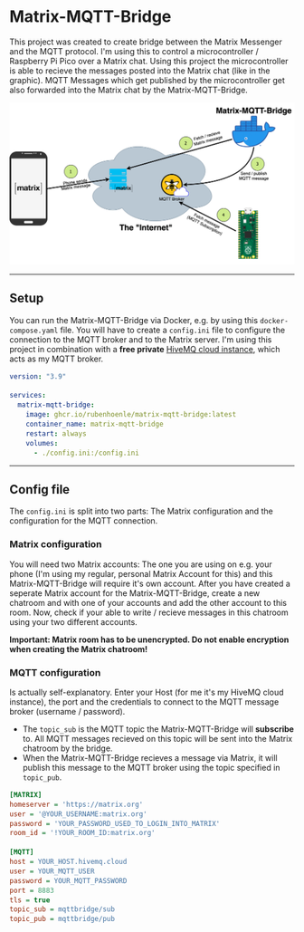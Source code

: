# Matrix-MQTT-Bridge

This project was created to create bridge between the Matrix Messenger and the MQTT protocol. I'm using this to control a microcontroller / Raspberry Pi Pico over a Matrix chat. Using this project the microcontroller is able to recieve the messages posted into the Matrix chat (like in the graphic). MQTT Messages which get published by the microcontroller get also forwarded into the Matrix chat by the Matrix-MQTT-Bridge.

![Matrix-MQTT-Bridge](docs/phone_to_pico.png?raw=true)

-----

## Setup
You can run the Matrix-MQTT-Bridge via Docker, e.g. by using this `docker-compose.yaml` file. You will have to create a `config.ini` file to configure the connection to the MQTT broker and to the Matrix server. I'm using this project in combination with a **free private** [HiveMQ cloud instance](https://console.hivemq.cloud/), which acts as my MQTT broker.

```yaml
version: "3.9"

services:
  matrix-mqtt-bridge:
    image: ghcr.io/rubenhoenle/matrix-mqtt-bridge:latest
    container_name: matrix-mqtt-bridge
    restart: always
    volumes:
      - ./config.ini:/config.ini
```
-----

## Config file
The `config.ini` is split into two parts: The Matrix configuration and the configuration for the MQTT connection.

### Matrix configuration
You will need two Matrix accounts: The one you are using on e.g. your phone (I'm using my regular, personal Matrix Account for this) and this Matrix-MQTT-Bridge will require it's own account. After you have created a seperate Matrix account for the Matrix-MQTT-Bridge, create a new chatroom and with one of your accounts and add the other account to this room. Now, check if your able to write / recieve messages in this chatroom using your two different accounts.

**Important: Matrix room has to be unencrypted. Do not enable encryption when creating the Matrix chatroom!**

### MQTT configuration
Is actually self-explanatory. Enter your Host (for me it's my HiveMQ cloud instance), the port and the credentials to connect to the MQTT message broker (username / password).     
- The `topic_sub` is the MQTT topic the Matrix-MQTT-Bridge will **subscribe** to. All MQTT messages recieved on this topic will be sent into the Matrix chatroom by the bridge.
- When the Matrix-MQTT-Bridge recieves a message via Matrix, it will publish this message to the MQTT broker using the topic specified in `topic_pub`.

```ini
[MATRIX]
homeserver = 'https://matrix.org'
user = '@YOUR_USERNAME:matrix.org'
password = 'YOUR_PASSWORD_USED_TO_LOGIN_INTO_MATRIX'
room_id = '!YOUR_ROOM_ID:matrix.org'

[MQTT]
host = YOUR_HOST.hivemq.cloud
user = YOUR_MQTT_USER
password = YOUR_MQTT_PASSWORD
port = 8883
tls = true
topic_sub = mqttbridge/sub
topic_pub = mqttbridge/pub
```
